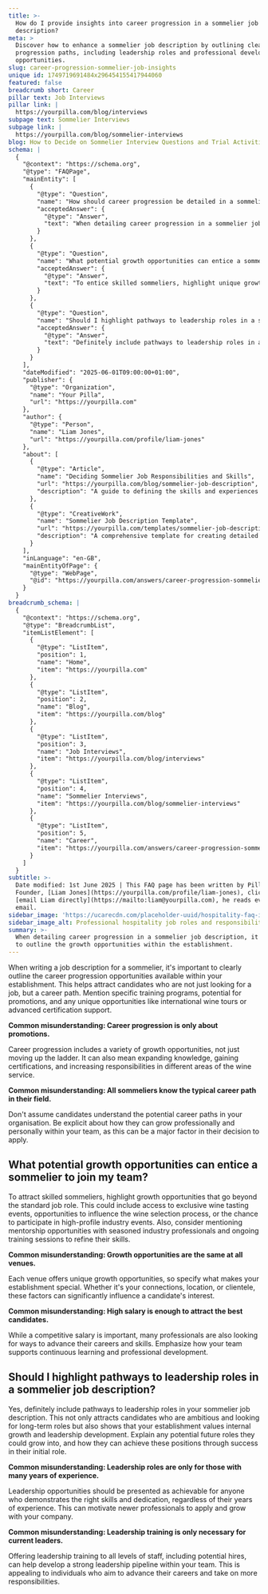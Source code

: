 ```yaml
---
title: >-
  How do I provide insights into career progression in a sommelier job
  description?
meta: >
  Discover how to enhance a sommelier job description by outlining clear career
  progression paths, including leadership roles and professional development
  opportunities.
slug: career-progression-sommelier-job-insights
unique id: 1749719691484x296454155417944060
featured: false
breadcrumb short: Career
pillar text: Job Interviews
pillar link: |
  https://yourpilla.com/blog/interviews
subpage text: Sommelier Interviews
subpage link: |
  https://yourpilla.com/blog/sommelier-interviews
blog: How to Decide on Sommelier Interview Questions and Trial Activities
schema: |
  {
    "@context": "https://schema.org",
    "@type": "FAQPage",
    "mainEntity": [
      {
        "@type": "Question",
        "name": "How should career progression be detailed in a sommelier job description?",
        "acceptedAnswer": {
          "@type": "Answer",
          "text": "When detailing career progression in a sommelier job description, it is vital to outline the growth opportunities within the establishment. This includes specific training programmes, potential for promotions, and unique opportunities such as international wine tours or support for advanced certification. Clearly communicating these opportunities helps attract candidates interested in developing a lasting career."
        }
      },
      {
        "@type": "Question",
        "name": "What potential growth opportunities can entice a sommelier to join my team?",
        "acceptedAnswer": {
          "@type": "Answer",
          "text": "To entice skilled sommeliers, highlight unique growth opportunities such as access to exclusive wine tasting events, involvement in the wine selection process, and participation in high-profile industry events. Also, mention mentorship opportunities with experienced professionals and ongoing training to refine their skills. These aspects help distinguish your establishment and make it an attractive place to develop a career."
        }
      },
      {
        "@type": "Question",
        "name": "Should I highlight pathways to leadership roles in a sommelier job description?",
        "acceptedAnswer": {
          "@type": "Answer",
          "text": "Definitely include pathways to leadership roles in a sommelier job description. This attracts ambitious candidates looking for long-term roles and demonstrates that your establishment values internal growth and leadership development. Highlight how employees can grow into future roles through success in their initial positions, encouraging applications from those eager to advance."
        }
      }
    ],
    "dateModified": "2025-06-01T09:00:00+01:00",
    "publisher": {
      "@type": "Organization",
      "name": "Your Pilla",
      "url": "https://yourpilla.com"
    },
    "author": {
      "@type": "Person",
      "name": "Liam Jones",
      "url": "https://yourpilla.com/profile/liam-jones"
    },
    "about": [
      {
        "@type": "Article",
        "name": "Deciding Sommelier Job Responsibilities and Skills",
        "url": "https://yourpilla.com/blog/sommelier-job-description",
        "description": "A guide to defining the skills and experiences required from a sommelier, helping employers to draft effective job descriptions."
      },
      {
        "@type": "CreativeWork",
        "name": "Sommelier Job Description Template",
        "url": "https://yourpilla.com/templates/sommelier-job-description",
        "description": "A comprehensive template for creating detailed and attractive job descriptions for sommelier positions."
      }
    ],
    "inLanguage": "en-GB",
    "mainEntityOfPage": {
      "@type": "WebPage",
      "@id": "https://yourpilla.com/answers/career-progression-sommelier-job-insights"
    }
  }
breadcrumb_schema: |
  {
    "@context": "https://schema.org",
    "@type": "BreadcrumbList",
    "itemListElement": [
      {
        "@type": "ListItem",
        "position": 1,
        "name": "Home",
        "item": "https://yourpilla.com"
      },
      {
        "@type": "ListItem",
        "position": 2,
        "name": "Blog",
        "item": "https://yourpilla.com/blog"
      },
      {
        "@type": "ListItem",
        "position": 3,
        "name": "Job Interviews",
        "item": "https://yourpilla.com/blog/interviews"
      },
      {
        "@type": "ListItem",
        "position": 4,
        "name": "Sommelier Interviews",
        "item": "https://yourpilla.com/blog/sommelier-interviews"
      },
      {
        "@type": "ListItem",
        "position": 5,
        "name": "Career",
        "item": "https://yourpilla.com/answers/career-progression-sommelier-job-insights"
      }
    ]
  }
subtitle: >-
  Date modified: 1st June 2025 | This FAQ page has been written by Pilla
  Founder, [Liam Jones](https://yourpilla.com/profile/liam-jones), click to
  [email Liam directly](https://mailto:liam@yourpilla.com), he reads every
  email.
sidebar_image: 'https://ucarecdn.com/placeholder-uuid/hospitality-faq-image.jpg'
sidebar_image_alt: Professional hospitality job roles and responsibilities
summary: >-
  When detailing career progression in a sommelier job description, it is vital
  to outline the growth opportunities within the establishment.
---
```

When writing a job description for a sommelier, it's important to clearly outline the career progression opportunities available within your establishment. This helps attract candidates who are not just looking for a job, but a career path. Mention specific training programs, potential for promotions, and any unique opportunities like international wine tours or advanced certification support.

**Common misunderstanding: Career progression is only about promotions.**

Career progression includes a variety of growth opportunities, not just moving up the ladder. It can also mean expanding knowledge, gaining certifications, and increasing responsibilities in different areas of the wine service.

**Common misunderstanding: All sommeliers know the typical career path in their field.**

Don't assume candidates understand the potential career paths in your organisation. Be explicit about how they can grow professionally and personally within your team, as this can be a major factor in their decision to apply.

## What potential growth opportunities can entice a sommelier to join my team?

To attract skilled sommeliers, highlight growth opportunities that go beyond the standard job role. This could include access to exclusive wine tasting events, opportunities to influence the wine selection process, or the chance to participate in high-profile industry events. Also, consider mentioning mentorship opportunities with seasoned industry professionals and ongoing training sessions to refine their skills.

**Common misunderstanding: Growth opportunities are the same at all venues.**

Each venue offers unique growth opportunities, so specify what makes your establishment special. Whether it's your connections, location, or clientele, these factors can significantly influence a candidate's interest.

**Common misunderstanding: High salary is enough to attract the best candidates.**

While a competitive salary is important, many professionals are also looking for ways to advance their careers and skills. Emphasize how your team supports continuous learning and professional development.

## Should I highlight pathways to leadership roles in a sommelier job description?

Yes, definitely include pathways to leadership roles in your sommelier job description. This not only attracts candidates who are ambitious and looking for long-term roles but also shows that your establishment values internal growth and leadership development. Explain any potential future roles they could grow into, and how they can achieve these positions through success in their initial role.

**Common misunderstanding: Leadership roles are only for those with many years of experience.**

Leadership opportunities should be presented as achievable for anyone who demonstrates the right skills and dedication, regardless of their years of experience. This can motivate newer professionals to apply and grow with your company.

**Common misunderstanding: Leadership training is only necessary for current leaders.**

Offering leadership training to all levels of staff, including potential hires, can help develop a strong leadership pipeline within your team. This is appealing to individuals who aim to advance their careers and take on more responsibilities.
